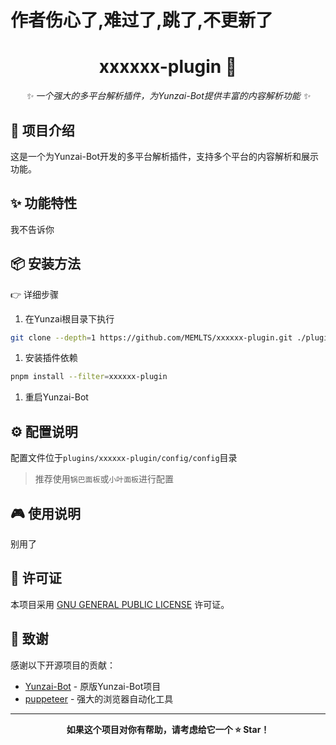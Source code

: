 # 作者伤心了,难过了,跳了,不更新了

<div align="center">

# xxxxxx-plugin 🚀

_✨ 一个强大的多平台解析插件，为Yunzai-Bot提供丰富的内容解析功能 ✨_

</div>

## 📖 项目介绍

这是一个为Yunzai-Bot开发的多平台解析插件，支持多个平台的内容解析和展示功能。

## ✨ 功能特性

我不告诉你

## 📦 安装方法

<summary>👉 详细步骤</summary>

1. 在Yunzai根目录下执行
```bash
git clone --depth=1 https://github.com/MEMLTS/xxxxxx-plugin.git ./plugins/xxxxxx-plugin/
```

1. 安装插件依赖
```bash
pnpm install --filter=xxxxxx-plugin
```

1. 重启Yunzai-Bot

## ⚙️ 配置说明

配置文件位于`plugins/xxxxxx-plugin/config/config`目录
> 推荐使用`锅巴面板`或`小叶面板`进行配置


## 🎮 使用说明

别用了

## 📄 许可证

本项目采用 [GNU GENERAL PUBLIC LICENSE](./LICENSE) 许可证。

## 🙏 致谢

感谢以下开源项目的贡献：

- [Yunzai-Bot](https://github.com/Le-niao/Yunzai-Bot) - 原版Yunzai-Bot项目
- [puppeteer](https://github.com/puppeteer/puppeteer) - 强大的浏览器自动化工具

---

<div align="center">

**如果这个项目对你有帮助，请考虑给它一个 ⭐ Star！**

</div>
